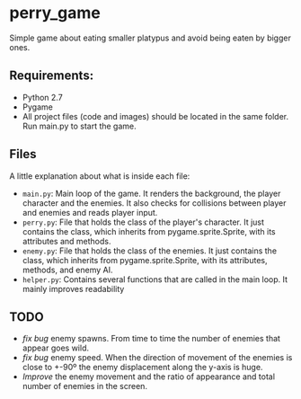 # perry_game
Simple game about eating smaller platypus and avoid being eaten by bigger ones.

## Requirements:
- Python 2.7
- Pygame
- All project files (code and images) should be located in the same folder. Run main.py to start the game.

## Files
A little explanation about what is inside each file:
- ```main.py```: Main loop of the game. It renders the background, the player character and the enemies. It also checks for collisions between player and enemies and reads player input.
- ```perry.py```: File that holds the class of the player's character. It just contains the class, which inherits from pygame.sprite.Sprite, with its attributes and methods.
- ```enemy.py```: File that holds the class of the enemies. It just contains the class, which inherits from pygame.sprite.Sprite, with its attributes, methods, and enemy AI.
- ```helper.py```: Contains several functions that are called in the main loop. It mainly improves readability

## TODO
- *fix bug* enemy spawns. From time to time the number of enemies that appear goes wild.
- *fix bug* enemy speed. When the direction of movement of the enemies is close to +-90º the enemy displacement along the y-axis is huge.
- *Improve* the enemy movement and the ratio of appearance and total number of enemies in the screen.
 
